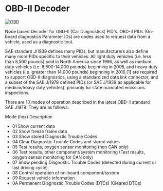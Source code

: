 # OBD-II Decoder

![OBD](http://www.totalcardiagnostics.com/images/connectorblue.gif)

Node based Decoder for OBD-II (Car Diagnostics) PID's. OBD-II PIDs (On-board diagnostics Parameter IDs) are codes used to request data from a vehicle, used as a diagnostic tool.

SAE standard J/1939 defines many PIDs, but manufacturers also define many more PIDs specific to their vehicles. All light duty vehicles (i.e. less than 8,500 pounds) sold in North America since 1996, as well as medium duty vehicles (i.e. 8,500-14,000 pounds) beginning in 2005, and heavy duty vehicles (i.e. greater than 14,000 pounds) beginning in 2010,[1] are required to support OBD-II diagnostics, using a standardized data link connector, and a subset of the SAE J/1979 defined PIDs (or SAE J/1939 as applicable for medium/heavy duty vehicles), primarily for state mandated emissions inspections.

There are 10 modes of operation described in the latest OBD-II standard SAE J1979. They are as follows:

Mode (hex)	Description
* 01	Show current data
* 02	Show freeze frame data
* 03	Show stored Diagnostic Trouble Codes
* 04	Clear Diagnostic Trouble Codes and stored values
* 05	Test results, oxygen sensor monitoring (non CAN only)
* 06	Test results, other component/system monitoring (Test results, oxygen sensor monitoring for CAN only)
* 07	Show pending Diagnostic Trouble Codes (detected during current or last driving cycle)
* 08	Control operation of on-board component/system
* 09	Request vehicle information
* 0A	Permanent Diagnostic Trouble Codes (DTCs) (Cleared DTCs)
